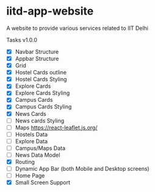 # iitd-app-website
A website to provide various services related to IIT Delhi

Tasks v1.0.0 

- [x] Navbar Structure
- [x] Appbar Structure
- [x] Grid 
- [x] Hostel Cards outline
- [x] Hostel Cards Styling
- [x] Explore Cards
- [x] Explore Cards Styling
- [x] Campus Cards
- [x] Campus Cards Styling
- [x] News Cards
- [ ] News cards Styling
- [ ] Maps https://react-leaflet.js.org/
- [ ] Hostels Data
- [ ] Explore Data
- [ ] Campus/Maps Data
- [ ] News Data Model
- [x] Routing
- [ ] Dynamic App Bar (both Mobile and Desktop screens)
- [ ] Home Page
- [x] Small Screen Support
